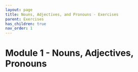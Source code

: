 ```yaml
---
layout: page
title: Nouns, Adjectives, and Pronouns - Exercises
parent: Exercises
has_children: true
nav_order: 1
---
```


# Module 1 - Nouns, Adjectives, Pronouns
